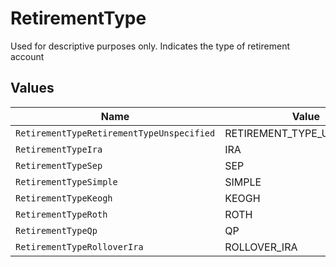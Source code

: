 # RetirementType

Used for descriptive purposes only. Indicates the type of retirement account


## Values

| Name                                      | Value                                     |
| ----------------------------------------- | ----------------------------------------- |
| `RetirementTypeRetirementTypeUnspecified` | RETIREMENT_TYPE_UNSPECIFIED               |
| `RetirementTypeIra`                       | IRA                                       |
| `RetirementTypeSep`                       | SEP                                       |
| `RetirementTypeSimple`                    | SIMPLE                                    |
| `RetirementTypeKeogh`                     | KEOGH                                     |
| `RetirementTypeRoth`                      | ROTH                                      |
| `RetirementTypeQp`                        | QP                                        |
| `RetirementTypeRolloverIra`               | ROLLOVER_IRA                              |